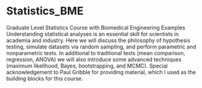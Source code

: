 # Statistics_BME
Graduate Level Statistics Course with Biomedical Engineering Examples
Understanding statistical analyses is an essential skill for scientists in academia and industry. Here we will discuss the philosophy of hypothesis testing, simulate datasets via random sampling, and perform parametric and nonparametric tests. In additional to traditional tests (mean comparison, regression, ANOVA) we will also introduce some advanced techniques (maximum likelihood, Bayes, bootstrapping, and MCMC). Special acknowledgement to Paul Gribble for providing material, which I used as the building blocks for this course.
